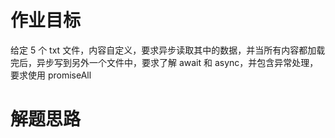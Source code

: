 # 作业目标

给定 5 个 txt 文件，内容自定义，要求异步读取其中的数据，并当所有内容都加载完后，异步写到另外一个文件中，要求了解 await 和 async，并包含异常处理，要求使用 promiseAll

# 解题思路